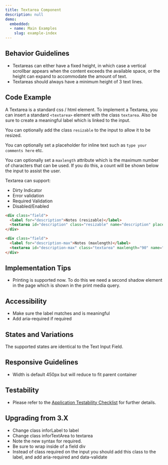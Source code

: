 ```yaml
---
title: Textarea Component
description: null
demo:
  embedded:
  - name: Main Examples
    slug: example-index
---
```


## Behavior Guidelines

- Textareas can either have a fixed height, in which case a vertical scrollbar appears when the content exceeds the available space, or the height can expand to accommodate the amount of text.
- Textareas should always have a minimum height of 3 text lines.

## Code Example

A Textarea is a standard css / html element. To implement a Textarea, you can insert a standard `<textarea>` element with the class `textarea`. Also be sure to create a meaningful label which is linked to the input.

You can optionally add the class `resizable` to the input to allow it to be resized.

You can optionally set a placeholder for inline text such as `type your comments here` etc.

You can optionally set a `maxlength` attribute which is the maximum number of characters that can be used. If you do this, a count will be shown below the input to assist the user.

Textarea can support:

- Dirty Indicator
- Error validation
- Required Validation
- Disabled/Enabled

```html
<div class="field">
  <label for="description">Notes (resizable)</label>
  <textarea id="description" class="resizable" name="description" placeholder="Type your notes here..."></textarea>
</div>
```

```html
<div class="field">
  <label for="description-max">Notes (maxlength)</label>
  <textarea id="description-max" class="textarea" maxlength="90" name="description-max" >Line One</textarea>
</div>
```

## Implementation Tips

- Printing is supported now. To do this we need a second shadow element in the page which is shown in the print media query.

## Accessibility

- Make sure the label matches and is meaningful
- Add aria-required if required

## States and Variations

The supported states are identical to the Text Input Field.

## Responsive Guidelines

- Width is default 450px but will reduce to fit parent container

## Testability

- Please refer to the [Application Testability Checklist](https://design.infor.com/resources/application-testability-checklist) for further details.

## Upgrading from 3.X

- Change class inforLabel to label
- Change class inforTextArea to textarea
- Note the new syntax for required.
- Be sure to wrap inside of a field div
- Instead of class required on the input you should add this class to the label, and add aria-required and data-validate
